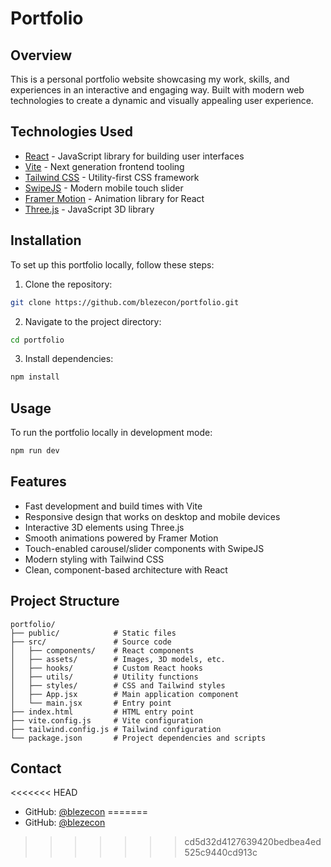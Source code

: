 # Portfolio

## Overview

This is a personal portfolio website showcasing my work, skills, and experiences in an interactive and engaging way. Built with modern web technologies to create a dynamic and visually appealing user experience.

## Technologies Used

- [React](https://reactjs.org/) - JavaScript library for building user interfaces
- [Vite](https://vitejs.dev/) - Next generation frontend tooling
- [Tailwind CSS](https://tailwindcss.com/) - Utility-first CSS framework
- [SwipeJS](https://swiperjs.com/) - Modern mobile touch slider
- [Framer Motion](https://www.framer.com/motion/) - Animation library for React
- [Three.js](https://threejs.org/) - JavaScript 3D library

## Installation

To set up this portfolio locally, follow these steps:

1. Clone the repository:
```bash
git clone https://github.com/blezecon/portfolio.git
```

2. Navigate to the project directory:
```bash
cd portfolio
```

3. Install dependencies:
```bash
npm install
```

## Usage

To run the portfolio locally in development mode:

```bash
npm run dev
```

## Features

- Fast development and build times with Vite
- Responsive design that works on desktop and mobile devices
- Interactive 3D elements using Three.js
- Smooth animations powered by Framer Motion
- Touch-enabled carousel/slider components with SwipeJS
- Modern styling with Tailwind CSS
- Clean, component-based architecture with React

## Project Structure

```
portfolio/
├── public/            # Static files
├── src/               # Source code
│   ├── components/    # React components
│   ├── assets/        # Images, 3D models, etc.
│   ├── hooks/         # Custom React hooks
│   ├── utils/         # Utility functions
│   ├── styles/        # CSS and Tailwind styles
│   ├── App.jsx        # Main application component
│   └── main.jsx       # Entry point
├── index.html         # HTML entry point
├── vite.config.js     # Vite configuration
├── tailwind.config.js # Tailwind configuration
└── package.json       # Project dependencies and scripts
```

## Contact

<<<<<<< HEAD
- GitHub: [@blezecon](https://github.com/blezecon)
=======
- GitHub: [@blezecon](https://github.com/blezecon)
>>>>>>> cd5d32d4127639420bedbea4ed525c9440cd913c
